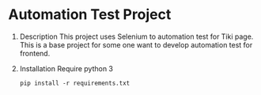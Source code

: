 # Automation Test Project
1. Description
    This project uses Selenium to automation test for Tiki page. This is a base project for some one want to develop automation test for frontend.

2. Installation 
    Require python 3
   ```
   pip install -r requirements.txt
   ```

